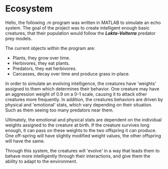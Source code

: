 <!DOCTYPE HTML>
<html>
  <head>
   <h1>Ecosystem</h1> 
    <body>
      <p>Hello, the following .m program was written in MATLAB to simulate an echo system.
  The goal of the project was to create intelligent enough basic creatures, that their population would follow the <i><strong>Lokta-Volterra</strong></i> predator prey models.</p>

  The current objects within the program are:
  - Plants, they grow over time.
  - Herbivores, they eat plants.
  - Predators, they eat herbivores.
  - Carcasses, decay over time and produce grass in-place.

  In order to simulate an evolving intelligence, the creatures have 'weights' assigned to them which determines their behavior.
  One creature may have an aggression weight of 0.9 on a 0-1 scale, causing it to attack other creatures more frequently.
  In addition, the creatures behaviors are driven by physical and 'emotional' stats, which vary depending on their situation. Such as them seeing too many predators near them.

  Ultimately, the emotional and physical stats are dependent on the individual weights assigned to the creature at birth. If the creature survives long enough, it can pass on these weights to the two offspring it can produce. One off-spring will have slightly modified weight values, the other offspring will have the same. 

  Through this system, the creatures will 'evolve' in a way that leads them to behave more intelligently through their interactions, and give them the ability to adapt to the environment.
  </body>
</html>
